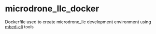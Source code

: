 # microdrone_llc_docker

Dockerfile used to create microdrone_llc development environment using [mbed-cli](https://github.com/ARMmbed/mbed-cli) tools
